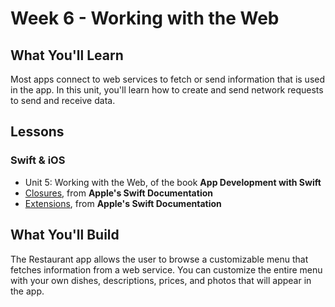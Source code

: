 # Week 6 - Working with the Web

## What You'll Learn
Most apps connect to web services to fetch or send information that is used in the app. In this unit, you'll learn how to create and send network requests to send and receive data.

## Lessons
### Swift & iOS
- Unit 5: Working with the Web, of the book **App Development with Swift**
- [Closures](https://docs.swift.org/swift-book/LanguageGuide/Closures.html), from **Apple's Swift Documentation**
- [Extensions](https://docs.swift.org/swift-book/LanguageGuide/Extensions.html), from **Apple's Swift Documentation**

## What You'll Build
The Restaurant app allows the user to browse a customizable menu that fetches information from a web service. You can customize the entire menu with your own dishes, descriptions, prices, and photos that will appear in the app.

